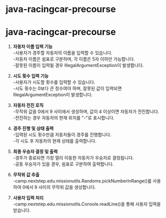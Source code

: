 # java-racingcar-precourse
# java-racingcar-precourse

1. **자동차 이름 입력 기능**<br>
   -사용자가 경주할 자동차의 이름을 입력할 수 있습니다.<br>
   -자동차 이름은 쉼표로 구분하며, 각 이름은 5자 이하만 가능합니다.<br>
   -잘못된 이름이 입력될 경우 IllegalArgumentException이 발생합니다.

2. **시도 횟수 입력 기능**<br>
   -사용자가 시도할 횟수를 입력할 수 있습니다.<br>
   -시도 횟수는 0보다 큰 정수여야 하며, 잘못된 값이 입력되면 IllegalArgumentException이 발생합니다.

3. **자동차 전진 로직**<br>
   -무작위 값을 0에서 9 사이에서 생성하며, 값이 4 이상이면 자동차가 전진합니다.<br>
   -전진하는 경우 자동차의 현재 위치를 "-"로 표시합니다.

4. **경주 진행 및 상태 출력**<br>
   -입력된 시도 횟수만큼 자동차들이 경주를 진행합니다.<br>
   -각 시도 후 자동차의 현재 상태를 출력합니다.

5. **최종 우승자 결정 및 출력**<br>
   -경주가 종료되면 가장 멀리 이동한 자동차가 우승자로 결정됩니다.<br>
   -공동 우승자가 있을 경우, 쉼표로 구분하여 출력합니다.

6. **무작위 값 추출**<br>
   -camp.nextstep.edu.missionutils.Randoms.pickNumberInRange()를 사용하여 0에서 9 사이의 무작위 값을 생성합니다.

7. **사용자 입력 처리**<br>
   -camp.nextstep.edu.missionutils.Console.readLine()을 통해 사용자 입력을 받습니다.